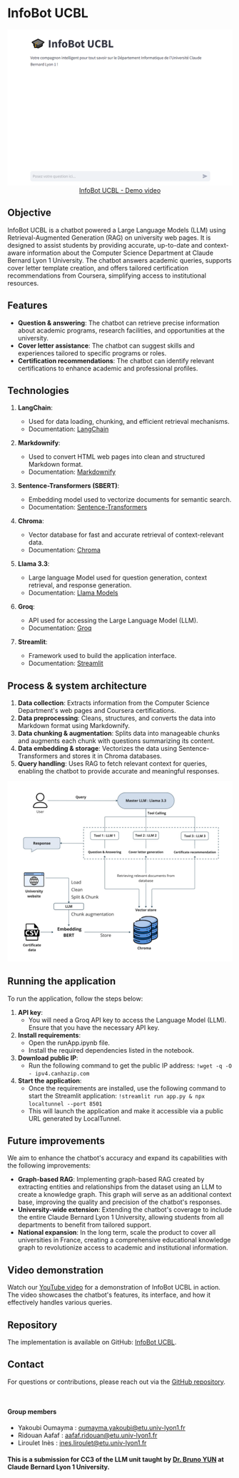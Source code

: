 # InfoBot UCBL

<div align="center">
  <img src="img/Interface.png"">
  <br>
  <a href="https://youtu.be/LRIYxuCFwNQ" target="_blank">InfoBot UCBL - Demo video</a>
</div>

## Objective
InfoBot UCBL is a chatbot powered a Large Language Models (LLM) using Retrieval-Augmented Generation (RAG) on university web pages. It is designed to assist students by providing accurate, up-to-date and context-aware information about the Computer Science Department at Claude Bernard Lyon 1 University. The chatbot answers academic queries, supports cover letter template creation, and offers tailored certification recommendations from Coursera, simplifying access to institutional resources.

## Features
- **Question & answering**: The chatbot can retrieve precise information about academic programs, research facilities, and opportunities at the university.
- **Cover letter assistance**: The chatbot can suggest skills and experiences tailored to specific programs or roles.
- **Certification recommendations**: The chatbot can identify relevant certifications to enhance academic and professional profiles.

## Technologies
1. **LangChain**:
   - Used for data loading, chunking, and efficient retrieval mechanisms.
   - Documentation: [LangChain](https://www.langchain.com/docs)
   
2. **Markdownify**:
   - Used to convert HTML web pages into clean and structured Markdown format.
   - Documentation: [Markdownify](https://pypi.org/project/markdownify/)
   
3. **Sentence-Transformers (SBERT)**:
   - Embedding model used to vectorize documents for semantic search.
   - Documentation: [Sentence-Transformers](https://www.sbert.net/)
   
4. **Chroma**:
   - Vector database for fast and accurate retrieval of context-relevant data.
   - Documentation: [Chroma](https://docs.trychroma.com/)
   
5. **Llama 3.3**:
   - Large language Model used for question generation, context retrieval, and response generation.
   - Documentation: [Llama Models](https://ai.meta.com/llama/)

6. **Groq**:
   - API used for accessing the Large Language Model (LLM).
   - Documentation: [Groq](https://www.groq.com/)
   
7. **Streamlit**:
   - Framework used to build the application interface.
   - Documentation: [Streamlit](https://docs.streamlit.io/)

## Process & system architecture
1. **Data collection**: Extracts information from the Computer Science Department's web pages and Coursera certifications.
2. **Data preprocessing**: Cleans, structures, and converts the data into Markdown format using Markdownify.
3. **Data chunking & augmentation**: Splits data into manageable chunks and augments each chunk with questions summarizing its content.
4. **Data embedding & storage**: Vectorizes the data using Sentence-Transformers and stores it in Chroma databases.
5. **Query handling**: Uses RAG to fetch relevant context for queries, enabling the chatbot to provide accurate and meaningful responses.

![InfoBot UCBL System General Architecture](img/Architecture_no_borders.jpg "InfoBot UCBL System General Architecture")

## Running the application
To run the application, follow the steps below:
1. **API key**: 
    - You will need a Groq API key to access the Language Model (LLM). Ensure that you have the necessary API key.
2. **Install requirements**:
    - Open the runApp.ipynb file.
    - Install the required dependencies listed in the notebook.
5. **Download public IP**:
    - Run the following command to get the public IP address: ```!wget -q -O - ipv4.canhazip.com```
7. **Start the application**:
    - Once the requirements are installed, use the following command to start the Streamlit application: ```!streamlit run app.py & npx localtunnel --port 8501```
    - This will launch the application and make it accessible via a public URL generated by LocalTunnel.

## Future improvements
We aim to enhance the chatbot's accuracy and expand its capabilities with the following improvements:
- **Graph-based RAG**: Implementing graph-based RAG created by extracting entities and relationships from the dataset using an LLM to create a knowledge graph. This graph will serve as an additional context base, improving the quality and precision of the chatbot's responses.
- **University-wide extension**: Extending the chatbot's coverage to include the entire Claude Bernard Lyon 1 University, allowing students from all departments to benefit from tailored support.
- **National expansion**: In the long term, scale the product to cover all universities in France, creating a comprehensive educational knowledge graph to revolutionize access to academic and institutional information.

## Video demonstration
Watch our [YouTube video](https://youtu.be/LRIYxuCFwNQ) for a demonstration of InfoBot UCBL in action. The video showcases the chatbot's features, its interface, and how it effectively handles various queries.

## Repository
The implementation is available on GitHub: [InfoBot UCBL](https://github.com/oumayma-yakoubi/InfoBotUCBL).

## Contact
For questions or contributions, please reach out via the [GitHub repository](https://github.com/oumayma-yakoubi/InfoBotUCBL).

<br>

#### Group members
- Yakoubi Oumayma : oumayma.yakoubi@etu.univ-lyon1.fr
- Ridouan Aafaf : aafaf.ridouan@etu.univ-lyon1.fr
- Liroulet Inès : ines.liroulet@etu.univ-lyon1.fr

#### This is a submission for CC3 of the LLM unit taught by [Dr. Bruno YUN](https://bruno-yun.notion.site/) at Claude Bernard Lyon 1 University.

